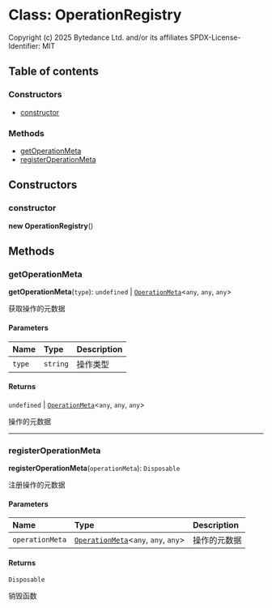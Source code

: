 # Class: OperationRegistry

Copyright (c) 2025 Bytedance Ltd. and/or its affiliates
SPDX-License-Identifier: MIT

## Table of contents

### Constructors

* [constructor](/en/auto-docs/free-history-plugin/classes/OperationRegistry.md#constructor)

### Methods

* [getOperationMeta](/en/auto-docs/free-history-plugin/classes/OperationRegistry.md#getoperationmeta)
* [registerOperationMeta](/en/auto-docs/free-history-plugin/classes/OperationRegistry.md#registeroperationmeta)

## Constructors

### constructor

**new OperationRegistry**()

## Methods

### getOperationMeta

**getOperationMeta**(`type`): `undefined` | [`OperationMeta`](/en/auto-docs/free-history-plugin/interfaces/OperationMeta.md)<`any`, `any`, `any`>

获取操作的元数据

#### Parameters

| Name | Type | Description |
| :------ | :------ | :------ |
| `type` | `string` | 操作类型 |

#### Returns

`undefined` | [`OperationMeta`](/en/auto-docs/free-history-plugin/interfaces/OperationMeta.md)<`any`, `any`, `any`>

操作的元数据

***

### registerOperationMeta

**registerOperationMeta**(`operationMeta`): `Disposable`

注册操作的元数据

#### Parameters

| Name | Type | Description |
| :------ | :------ | :------ |
| `operationMeta` | [`OperationMeta`](/en/auto-docs/free-history-plugin/interfaces/OperationMeta.md)<`any`, `any`, `any`> | 操作的元数据 |

#### Returns

`Disposable`

销毁函数
